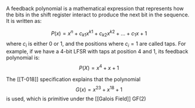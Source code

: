 A feedback polynomial is a mathematical expression that represents how the bits in the shift register interact to produce the next bit in the sequence. It is written as: 

$$P(x) = x^n + c_{k1}x^{k1} + c_{k2}x^{k2} + ... + c_1x+1$$
where $c_i$ is either 0 or 1, and the positions where $c_i = 1$ are called taps.
For example, if we have a 4-bit LFSR with taps at position 4 and 1, its feedback polynomial is:
$$P(X) = x^4 + x + 1$$

The [[T-018]] specification explains that the polynomial $$G(x) = x^{23} + x^{18} + 1 $$ is used, which is primitive under the [[Galois Field]] GF(2)